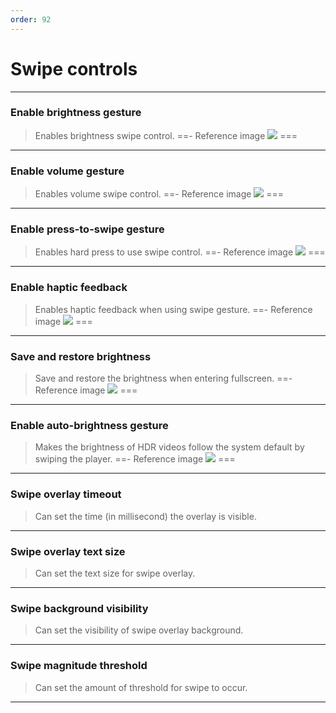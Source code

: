 ```yaml
---
order: 92
---
```

# Swipe controls
---
### Enable brightness gesture
> Enables brightness swipe control.
==- Reference image
![](/assets/ytrv/swipte-controls/..............)
===
---
### Enable volume gesture
> Enables volume swipe control.
==- Reference image
![](/assets/ytrv/swipte-controls/..............)
===
---
### Enable press-to-swipe gesture
> Enables hard press to use swipe control.
==- Reference image
![](/assets/ytrv/swipte-controls/..............)
===
---
### Enable haptic feedback
> Enables haptic feedback when using swipe gesture.
==- Reference image
![](/assets/ytrv/swipte-controls/..............)
===
---
### Save and restore brightness
> Save and restore the brightness when entering fullscreen.
==- Reference image
![](/assets/ytrv/swipte-controls/..............)
===
---
### Enable auto-brightness gesture
> Makes the brightness of HDR videos follow the system default by swiping the player.
==- Reference image
![](/assets/ytrv/swipte-controls/..............)
===
---
### Swipe overlay timeout
> Can set the time (in millisecond) the overlay is visible.
---
### Swipe overlay text size
> Can set the text size for swipe overlay.
---
### Swipe background visibility
> Can set the visibility of swipe overlay background.
---
### Swipe magnitude threshold
> Can set the amount of threshold for swipe to occur.
---